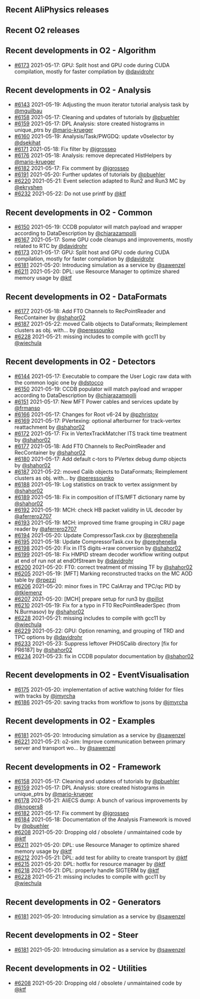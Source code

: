 ## Recent AliPhysics releases
## Recent O2 releases
## Recent developments in O2 - Algorithm
- [\#6173](https://github.com/AliceO2Group/AliceO2/pull/6173) 2021-05-17: GPU: Split host and GPU code during CUDA compilation, mostly for faster compilation by [@davidrohr](https://github.com/davidrohr)
## Recent developments in O2 - Analysis
- [\#6143](https://github.com/AliceO2Group/AliceO2/pull/6143) 2021-05-19: Adjusting the muon iterator tutorial analysis task by [@mguilbau](https://github.com/mguilbau)
- [\#6158](https://github.com/AliceO2Group/AliceO2/pull/6158) 2021-05-17: Cleaning and updates of tutorials by [@pbuehler](https://github.com/pbuehler)
- [\#6159](https://github.com/AliceO2Group/AliceO2/pull/6159) 2021-05-17: DPL Analysis: store created histograms in unique_ptrs by [@mario-krueger](https://github.com/mario-krueger)
- [\#6160](https://github.com/AliceO2Group/AliceO2/pull/6160) 2021-05-19: Analysis/Task/PWGDQ: update v0selector by [@dsekihat](https://github.com/dsekihat)
- [\#6171](https://github.com/AliceO2Group/AliceO2/pull/6171) 2021-05-18: Fix filter by [@jgrosseo](https://github.com/jgrosseo)
- [\#6176](https://github.com/AliceO2Group/AliceO2/pull/6176) 2021-05-18: Analysis: remove deprecated HistHelpers by [@mario-krueger](https://github.com/mario-krueger)
- [\#6182](https://github.com/AliceO2Group/AliceO2/pull/6182) 2021-05-17: Fix comment by [@jgrosseo](https://github.com/jgrosseo)
- [\#6191](https://github.com/AliceO2Group/AliceO2/pull/6191) 2021-05-20: Further updates of tutorials by [@pbuehler](https://github.com/pbuehler)
- [\#6220](https://github.com/AliceO2Group/AliceO2/pull/6220) 2021-05-21: Event selection adapted to Run2 and Run3 MC by [@ekryshen](https://github.com/ekryshen)
- [\#6232](https://github.com/AliceO2Group/AliceO2/pull/6232) 2021-05-22: Do not use printf by [@ktf](https://github.com/ktf)
## Recent developments in O2 - Common
- [\#6150](https://github.com/AliceO2Group/AliceO2/pull/6150) 2021-05-19: CCDB populator will match payload and wrapper according to DataDescription by [@chiarazampolli](https://github.com/chiarazampolli)
- [\#6167](https://github.com/AliceO2Group/AliceO2/pull/6167) 2021-05-17: Some GPU code cleanups and improvements, mostly related to RTC by [@davidrohr](https://github.com/davidrohr)
- [\#6173](https://github.com/AliceO2Group/AliceO2/pull/6173) 2021-05-17: GPU: Split host and GPU code during CUDA compilation, mostly for faster compilation by [@davidrohr](https://github.com/davidrohr)
- [\#6181](https://github.com/AliceO2Group/AliceO2/pull/6181) 2021-05-20: Introducing simulation as a service by [@sawenzel](https://github.com/sawenzel)
- [\#6211](https://github.com/AliceO2Group/AliceO2/pull/6211) 2021-05-20: DPL: use Resource Manager to optimize shared memory usage by [@ktf](https://github.com/ktf)
## Recent developments in O2 - DataFormats
- [\#6177](https://github.com/AliceO2Group/AliceO2/pull/6177) 2021-05-18: Add FT0 Channels to RecPointReader and RecContainer by [@shahor02](https://github.com/shahor02)
- [\#6187](https://github.com/AliceO2Group/AliceO2/pull/6187) 2021-05-22: moved Calib objects to DataFormats; Reimplement clusters as obj. with… by [@peressounko](https://github.com/peressounko)
- [\#6228](https://github.com/AliceO2Group/AliceO2/pull/6228) 2021-05-21: missing includes to compile with gcc11 by [@wiechula](https://github.com/wiechula)
## Recent developments in O2 - Detectors
- [\#6144](https://github.com/AliceO2Group/AliceO2/pull/6144) 2021-05-17: Executable to compare the User Logic raw data with the common logic one by [@dstocco](https://github.com/dstocco)
- [\#6150](https://github.com/AliceO2Group/AliceO2/pull/6150) 2021-05-19: CCDB populator will match payload and wrapper according to DataDescription by [@chiarazampolli](https://github.com/chiarazampolli)
- [\#6151](https://github.com/AliceO2Group/AliceO2/pull/6151) 2021-05-17: New MFT Power cables and services update by [@frmanso](https://github.com/frmanso)
- [\#6166](https://github.com/AliceO2Group/AliceO2/pull/6166) 2021-05-17: Changes for Root v6-24 by [@pzhristov](https://github.com/pzhristov)
- [\#6169](https://github.com/AliceO2Group/AliceO2/pull/6169) 2021-05-17: PVertexing: optional afterburner for track-vertex reattachment by [@shahor02](https://github.com/shahor02)
- [\#6172](https://github.com/AliceO2Group/AliceO2/pull/6172) 2021-05-17: Fix in VertexTrackMatcher ITS track time treatment by [@shahor02](https://github.com/shahor02)
- [\#6177](https://github.com/AliceO2Group/AliceO2/pull/6177) 2021-05-18: Add FT0 Channels to RecPointReader and RecContainer by [@shahor02](https://github.com/shahor02)
- [\#6180](https://github.com/AliceO2Group/AliceO2/pull/6180) 2021-05-17: Add default c-tors to PVertex debug dump objects by [@shahor02](https://github.com/shahor02)
- [\#6187](https://github.com/AliceO2Group/AliceO2/pull/6187) 2021-05-22: moved Calib objects to DataFormats; Reimplement clusters as obj. with… by [@peressounko](https://github.com/peressounko)
- [\#6188](https://github.com/AliceO2Group/AliceO2/pull/6188) 2021-05-19: Log statistics on track to vertex assignment by [@shahor02](https://github.com/shahor02)
- [\#6189](https://github.com/AliceO2Group/AliceO2/pull/6189) 2021-05-18: Fix in composition of ITS/MFT dictionary name by [@shahor02](https://github.com/shahor02)
- [\#6192](https://github.com/AliceO2Group/AliceO2/pull/6192) 2021-05-19: MCH: check HB packet validity in UL decoder by [@aferrero2707](https://github.com/aferrero2707)
- [\#6193](https://github.com/AliceO2Group/AliceO2/pull/6193) 2021-05-19: MCH: improved time frame grouping in CRU page reader by [@aferrero2707](https://github.com/aferrero2707)
- [\#6194](https://github.com/AliceO2Group/AliceO2/pull/6194) 2021-05-20: Update CompressorTask.cxx by [@preghenella](https://github.com/preghenella)
- [\#6195](https://github.com/AliceO2Group/AliceO2/pull/6195) 2021-05-18: Update CompressorTask.cxx by [@preghenella](https://github.com/preghenella)
- [\#6198](https://github.com/AliceO2Group/AliceO2/pull/6198) 2021-05-20: Fix in ITS digits->raw conversion by [@shahor02](https://github.com/shahor02)
- [\#6199](https://github.com/AliceO2Group/AliceO2/pull/6199) 2021-05-18: Fix HMPID stream decoder workflow writing output at end of run not at endOfStream by [@davidrohr](https://github.com/davidrohr)
- [\#6200](https://github.com/AliceO2Group/AliceO2/pull/6200) 2021-05-20: FT0: correct treatment of missing TF by [@shahor02](https://github.com/shahor02)
- [\#6205](https://github.com/AliceO2Group/AliceO2/pull/6205) 2021-05-19: [MFT] Marking reconstructed tracks on the MC AOD table by [@rpezzi](https://github.com/rpezzi)
- [\#6206](https://github.com/AliceO2Group/AliceO2/pull/6206) 2021-05-20: minor fixes in TPC CalArray and TPC/qc PID by [@tklemenz](https://github.com/tklemenz)
- [\#6207](https://github.com/AliceO2Group/AliceO2/pull/6207) 2021-05-20: [MCH] prepare setup for run3 by [@pillot](https://github.com/pillot)
- [\#6210](https://github.com/AliceO2Group/AliceO2/pull/6210) 2021-05-19: Fix for a typo in FT0 RecPointReaderSpec (from N.Burmasov) by [@shahor02](https://github.com/shahor02)
- [\#6228](https://github.com/AliceO2Group/AliceO2/pull/6228) 2021-05-21: missing includes to compile with gcc11 by [@wiechula](https://github.com/wiechula)
- [\#6229](https://github.com/AliceO2Group/AliceO2/pull/6229) 2021-05-22: GPU: Option renaming, and grouping of TRD and TPC options by [@davidrohr](https://github.com/davidrohr)
- [\#6233](https://github.com/AliceO2Group/AliceO2/pull/6233) 2021-05-23: Suppress leftover PHOSCalib directory [fix for PR6187] by [@shahor02](https://github.com/shahor02)
- [\#6234](https://github.com/AliceO2Group/AliceO2/pull/6234) 2021-05-23: fix in CCDB populator documentation by [@shahor02](https://github.com/shahor02)
## Recent developments in O2 - EventVisualisation
- [\#6175](https://github.com/AliceO2Group/AliceO2/pull/6175) 2021-05-20: implementation of active watching folder for files with tracks by [@jmyrcha](https://github.com/jmyrcha)
- [\#6186](https://github.com/AliceO2Group/AliceO2/pull/6186) 2021-05-20: saving tracks from workflow to jsons by [@jmyrcha](https://github.com/jmyrcha)
## Recent developments in O2 - Examples
- [\#6181](https://github.com/AliceO2Group/AliceO2/pull/6181) 2021-05-20: Introducing simulation as a service by [@sawenzel](https://github.com/sawenzel)
- [\#6221](https://github.com/AliceO2Group/AliceO2/pull/6221) 2021-05-21: o2-sim: Improve communication between primary server and transport wo… by [@sawenzel](https://github.com/sawenzel)
## Recent developments in O2 - Framework
- [\#6158](https://github.com/AliceO2Group/AliceO2/pull/6158) 2021-05-17: Cleaning and updates of tutorials by [@pbuehler](https://github.com/pbuehler)
- [\#6159](https://github.com/AliceO2Group/AliceO2/pull/6159) 2021-05-17: DPL Analysis: store created histograms in unique_ptrs by [@mario-krueger](https://github.com/mario-krueger)
- [\#6178](https://github.com/AliceO2Group/AliceO2/pull/6178) 2021-05-21: AliECS dump: A bunch of various improvements by [@knopers8](https://github.com/knopers8)
- [\#6182](https://github.com/AliceO2Group/AliceO2/pull/6182) 2021-05-17: Fix comment by [@jgrosseo](https://github.com/jgrosseo)
- [\#6184](https://github.com/AliceO2Group/AliceO2/pull/6184) 2021-05-18: Documentation of the Analysis Framework is moved by [@pbuehler](https://github.com/pbuehler)
- [\#6208](https://github.com/AliceO2Group/AliceO2/pull/6208) 2021-05-20: Dropping old / obsolete / unmaintained code by [@ktf](https://github.com/ktf)
- [\#6211](https://github.com/AliceO2Group/AliceO2/pull/6211) 2021-05-20: DPL: use Resource Manager to optimize shared memory usage by [@ktf](https://github.com/ktf)
- [\#6212](https://github.com/AliceO2Group/AliceO2/pull/6212) 2021-05-21: DPL: add test for ability to create transport by [@ktf](https://github.com/ktf)
- [\#6215](https://github.com/AliceO2Group/AliceO2/pull/6215) 2021-05-20: DPL: hotfix for resource manager by [@ktf](https://github.com/ktf)
- [\#6218](https://github.com/AliceO2Group/AliceO2/pull/6218) 2021-05-21: DPL: properly handle SIGTERM by [@ktf](https://github.com/ktf)
- [\#6228](https://github.com/AliceO2Group/AliceO2/pull/6228) 2021-05-21: missing includes to compile with gcc11 by [@wiechula](https://github.com/wiechula)
## Recent developments in O2 - Generators
- [\#6181](https://github.com/AliceO2Group/AliceO2/pull/6181) 2021-05-20: Introducing simulation as a service by [@sawenzel](https://github.com/sawenzel)
## Recent developments in O2 - Steer
- [\#6181](https://github.com/AliceO2Group/AliceO2/pull/6181) 2021-05-20: Introducing simulation as a service by [@sawenzel](https://github.com/sawenzel)
## Recent developments in O2 - Utilities
- [\#6208](https://github.com/AliceO2Group/AliceO2/pull/6208) 2021-05-20: Dropping old / obsolete / unmaintained code by [@ktf](https://github.com/ktf)
